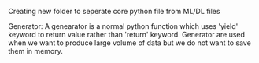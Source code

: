Creating new folder to seperate core python file from ML/DL files 

Generator: A genearator is a normal python function which uses 'yield' keyword to return value rather than 'return' keyword. Generator are used when we want to produce large volume of data but we do not want to save them in memory.
